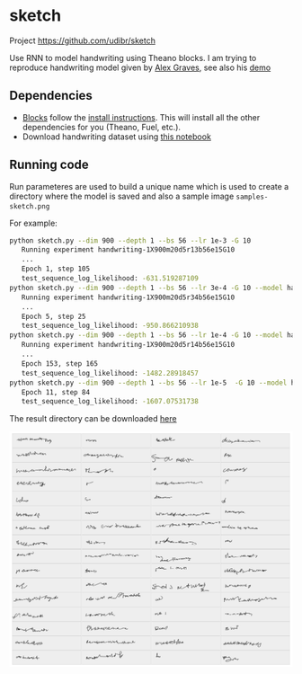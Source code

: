 # sketch
Project https://github.com/udibr/sketch

Use RNN to model handwriting using Theano blocks.
I am trying to reproduce handwriting model given by
[Alex Graves](http://arxiv.org/abs/1308.0850),
see also his [demo](http://www.cs.toronto.edu/~graves/handwriting.html)

Dependencies
------------
* [Blocks](https://github.com/bartvm/blocks) follow
  the [install instructions](http://blocks.readthedocs.org/en/latest/setup.html).
  This will install all the other dependencies for you (Theano, Fuel, etc.).
* Download handwriting dataset using [this notebook](./handwriting-to-hdf5.ipynb)
 
Running code
------------

Run parameteres are used to build a unique name which is used to 
create a directory where the model is saved and also a sample image
`samples-sketch.png`

For example:

```bash
python sketch.py --dim 900 --depth 1 --bs 56 --lr 1e-3 -G 10
   Running experiment handwriting-1X900m20d5r13b56e15G10
   ...
   Epoch 1, step 105
   test_sequence_log_likelihood: -631.519287109
python sketch.py --dim 900 --depth 1 --bs 56 --lr 3e-4 -G 10 --model handwriting-1X900m20d5r13b56e15G10
   Running experiment handwriting-1X900m20d5r34b56e15G10
   ...
   Epoch 5, step 25
   test_sequence_log_likelihood: -950.866210938
python sketch.py --dim 900 --depth 1 --bs 56 --lr 1e-4 -G 10 --model handwriting-1X900m20d5r34b56e15G10
   Running experiment handwriting-1X900m20d5r14b56e15G10
   ...
   Epoch 153, step 165
   test_sequence_log_likelihood: -1482.28918457
python sketch.py --dim 900 --depth 1 --bs 56 --lr 1e-5  -G 10 --model handwriting-1X900m20d5r14b56e15G10
   Epoch 11, step 84
   test_sequence_log_likelihood: -1607.07531738
```
The result directory can be downloaded [here](https://s3.amazonaws.com/udisketch/handwriting-1X900m20d5r15b56e15G10.tgz)

 ![samples](sketch.png)
